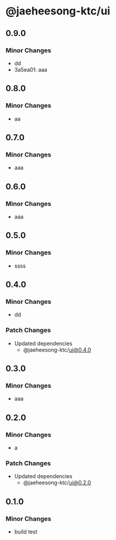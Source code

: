 # @jaeheesong-ktc/ui

## 0.9.0

### Minor Changes

- dd
- 3a5ea01: aaa

## 0.8.0

### Minor Changes

- aa

## 0.7.0

### Minor Changes

- aaa

## 0.6.0

### Minor Changes

- aaa

## 0.5.0

### Minor Changes

- ssss

## 0.4.0

### Minor Changes

- dd

### Patch Changes

- Updated dependencies
  - @jaeheesong-ktc/ui@0.4.0

## 0.3.0

### Minor Changes

- aaa

## 0.2.0

### Minor Changes

- a

### Patch Changes

- Updated dependencies
  - @jaeheesong-ktc/ui@0.2.0

## 0.1.0

### Minor Changes

- build test

